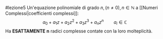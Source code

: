 #lezione5
Un'equazione polinomiale di grado $n, (n \not= 0),n \in \mathbb{N}$ a [[Numeri Complessi|coefficienti complessi]]: $$a_0+a_1z+a_2z^2+a_3z^3+a_nz^n\qquad a_i \in \mathbb{C}$$ Ha **ESATTAMENTE** **n** radici complesse contate con la loro molteplicità.
